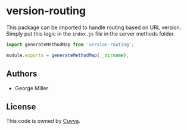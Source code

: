 # version-routing

This package can be imported to handle routing based on URL version. Simply put this logic in the `index.js` file in the server methods folder.

```js
import generateMethodMap from 'version-routing';

module.exports = generateMethodMap(__dirname);
```

## Authors

- George Miller

## License

This code is owned by [Cuvva](https://cuvva.com).
